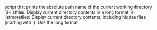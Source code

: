 script that prints the absolute path name of the current working directory
‘3-listfiles: Display current directory contents in a long format’
4-listmorefiles: Display current directory contents, including hidden files (starting with .). Use the long format

